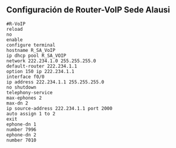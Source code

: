 ## Configuración de Router-VoIP Sede Alausi
    #R-VoIP
    reload
    no
    enable
    configure terminal
    hostname R_SA_VoIP
    ip dhcp pool R_SA_VOIP
    network 222.234.1.0 255.255.255.0
    default-router 222.234.1.1
    option 150 ip 222.234.1.1
    interface f0/0
    ip address 222.234.1.1 255.255.255.0
    no shutdown
    telephony-service
    max-ephones 2
    max-dn 2
    ip source-address 222.234.1.1 port 2000
    auto assign 1 to 2
    exit
    ephone-dn 1
    number 7996
    ephone-dn 2
    number 7010
